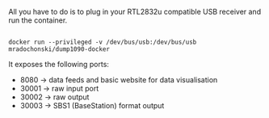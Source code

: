 All you have to do is to plug in your RTL2832u compatible USB receiver and run the container.

<code>
docker run --privileged -v /dev/bus/usb:/dev/bus/usb mradochonski/dump1090-docker
</code>

It exposes the following ports:
 - 8080 -> data feeds and basic website for data visualisation
 - 30001 -> raw input port
 - 30002 -> raw output
 - 30003 -> SBS1 (BaseStation) format output
